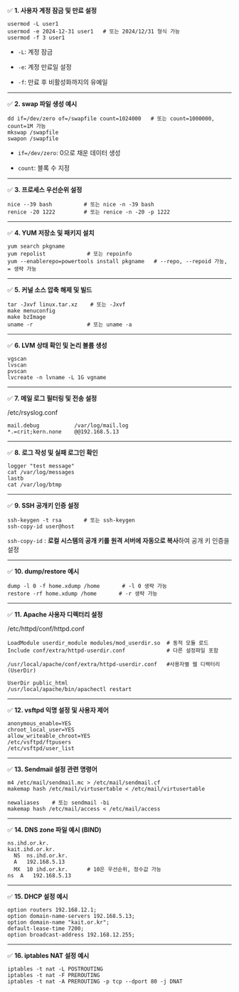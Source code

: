 

✅ **1. 사용자 계정 잠금 및 만료 설정**

```
usermod -L user1
usermod -e 2024-12-31 user1   # 또는 2024/12/31 형식 가능
usermod -f 3 user1
```

- `-L`: 계정 잠금
    
- `-e`: 계정 만료일 설정
    
- `-f`: 만료 후 비활성화까지의 유예일
    

---

✅ **2. swap 파일 생성 예시**

```
dd if=/dev/zero of=/swapfile count=1024000   # 또는 count=1000000, count=1M 가능
mkswap /swapfile
swapon /swapfile
```

- `if=/dev/zero`: 0으로 채운 데이터 생성
    
- `count`: 블록 수 지정
    

---

✅ **3. 프로세스 우선순위 설정**

```
nice --39 bash          # 또는 nice -n -39 bash
renice -20 1222         # 또는 renice -n -20 -p 1222
```

---

✅ **4. YUM 저장소 및 패키지 설치**

```
yum search pkgname
yum repolist             # 또는 repoinfo
yum --enablerepo=powertools install pkgname   # --repo, --repoid 가능, = 생략 가능
```

---

✅ **5. 커널 소스 압축 해제 및 빌드**

```
tar -Jxvf linux.tar.xz    # 또는 -Jxvf
make menuconfig
make bzImage
uname -r                 # 또는 uname -a
```

---

✅ **6. LVM 상태 확인 및 논리 볼륨 생성**

```
vgscan
lvscan
pvscan
lvcreate -n lvname -L 1G vgname
```

---

✅ **7. 메일 로그 필터링 및 전송 설정**

/etc/rsyslog.conf
```
mail.debug           /var/log/mail.log
*.=crit;kern.none    @@192.168.5.13
```

---

✅ **8. 로그 작성 및 실패 로그인 확인**

```
logger "test message"
cat /var/log/messages
lastb
cat /var/log/btmp
```

---

✅ **9. SSH 공개키 인증 설정**

```
ssh-keygen -t rsa       # 또는 ssh-keygen
ssh-copy-id user@host
```
`ssh-copy-id` : **로컬 시스템의 공개 키를 원격 서버에 자동으로 복사**하여 공개 키 인증을 설정

---

✅ **10. dump/restore 예시**

```
dump -l 0 -f home.xdump /home       # -l 0 생략 가능
restore -rf home.xdump /home       # -r 생략 가능
```

---

✅ **11. Apache 사용자 디렉터리 설정**

/etc/httpd/conf/httpd.conf 

```
LoadModule userdir_module modules/mod_userdir.so  # 동적 모듈 로드
Include conf/extra/httpd-userdir.conf             # 다른 설정파일 포함

/usr/local/apache/conf/extra/httpd-userdir.conf   #사용자별 웹 디렉터리(UserDir)

UserDir public_html
/usr/local/apache/bin/apachectl restart
```

---

✅ **12. vsftpd 익명 설정 및 사용자 제어**

```
anonymous_enable=YES
chroot_local_user=YES
allow_writeable_chroot=YES
/etc/vsftpd/ftpusers
/etc/vsftpd/user_list
```

---

✅ **13. Sendmail 설정 관련 명령어**

```
m4 /etc/mail/sendmail.mc > /etc/mail/sendmail.cf
makemap hash /etc/mail/virtusertable < /etc/mail/virtusertable

newaliases    # 또는 sendmail -bi
makemap hash /etc/mail/access < /etc/mail/access
```

---

✅ **14. DNS zone 파일 예시 (BIND)**

```
ns.ihd.or.kr.
kait.ihd.or.kr.
  NS  ns.ihd.or.kr.
  A   192.168.5.13
  MX  10 ihd.or.kr.      # 10은 우선순위, 정수값 가능
ns  A   192.168.5.13
```

---

✅ **15. DHCP 설정 예시**

```
option routers 192.168.12.1;
option domain-name-servers 192.168.5.13;
option domain-name "kait.or.kr";
default-lease-time 7200;
option broadcast-address 192.168.12.255;
```

---

✅ **16. iptables NAT 설정 예시**

```
iptables -t nat -L POSTROUTING
iptables -t nat -F PREROUTING
iptables -t nat -A PREROUTING -p tcp --dport 80 -j DNAT
```